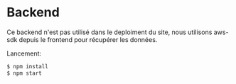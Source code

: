 # Backend

Ce backend n'est pas utilisé dans le deploiment du site, nous utilisons aws-sdk depuis le frontend pour récupérer les données.

Lancement:
```bash
$ npm install
$ npm start
```
